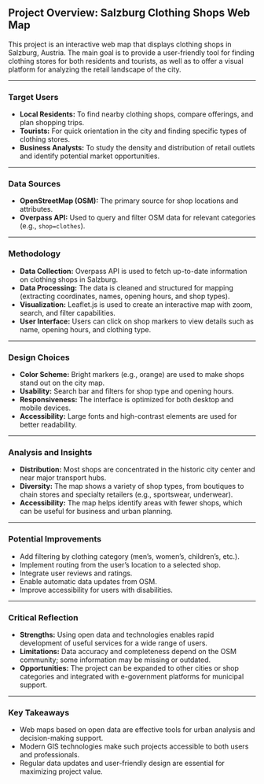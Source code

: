 ## Project Overview: Salzburg Clothing Shops Web Map

This project is an interactive web map that displays clothing shops in Salzburg, Austria. The main goal is to provide a user-friendly tool for finding clothing stores for both residents and tourists, as well as to offer a visual platform for analyzing the retail landscape of the city.

---

### **Target Users**

- **Local Residents:** To find nearby clothing shops, compare offerings, and plan shopping trips.
- **Tourists:** For quick orientation in the city and finding specific types of clothing stores.
- **Business Analysts:** To study the density and distribution of retail outlets and identify potential market opportunities.


---

### **Data Sources**

- **OpenStreetMap (OSM):** The primary source for shop locations and attributes.
- **Overpass API:** Used to query and filter OSM data for relevant categories (e.g., `shop=clothes`).

---

### **Methodology**

- **Data Collection:** Overpass API is used to fetch up-to-date information on clothing shops in Salzburg.
- **Data Processing:** The data is cleaned and structured for mapping (extracting coordinates, names, opening hours, and shop types).
- **Visualization:** Leaflet.js is used to create an interactive map with zoom, search, and filter capabilities.
- **User Interface:** Users can click on shop markers to view details such as name, opening hours, and clothing type.

---

### **Design Choices**

- **Color Scheme:** Bright markers (e.g., orange) are used to make shops stand out on the city map.
- **Usability:** Search bar and filters for shop type and opening hours.
- **Responsiveness:** The interface is optimized for both desktop and mobile devices.
- **Accessibility:** Large fonts and high-contrast elements are used for better readability.

---

### **Analysis and Insights**

- **Distribution:** Most shops are concentrated in the historic city center and near major transport hubs.
- **Diversity:** The map shows a variety of shop types, from boutiques to chain stores and specialty retailers (e.g., sportswear, underwear).
- **Accessibility:** The map helps identify areas with fewer shops, which can be useful for business and urban planning.

---

### **Potential Improvements**

- Add filtering by clothing category (men’s, women’s, children’s, etc.).
- Implement routing from the user’s location to a selected shop.
- Integrate user reviews and ratings.
- Enable automatic data updates from OSM.
- Improve accessibility for users with disabilities.

---

### **Critical Reflection**

- **Strengths:** Using open data and technologies enables rapid development of useful services for a wide range of users.
- **Limitations:** Data accuracy and completeness depend on the OSM community; some information may be missing or outdated.
- **Opportunities:** The project can be expanded to other cities or shop categories and integrated with e-government platforms for municipal support.

---

### **Key Takeaways**

- Web maps based on open data are effective tools for urban analysis and decision-making support.
- Modern GIS technologies make such projects accessible to both users and professionals.
- Regular data updates and user-friendly design are essential for maximizing project value.
